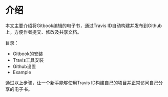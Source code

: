 # 介绍

本文主要介绍将Gitbook编辑的电子书，通过Travis ID自动构建并发布到Github上，方便作者提交、修改及共享文档。

目录：
- Gitbook的安装
- Travis工具安装
- Github设置
- Example

通过以上步骤，让一个新手能够使用Travis ID构建自己的项目并正常访问自己分享的电子书。